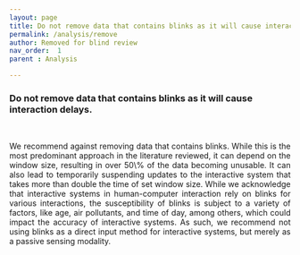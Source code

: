 ```yaml
---
layout: page
title: Do not remove data that contains blinks as it will cause interaction delays. 
permalink: /analysis/remove
author: Removed for blind review
nav_order:  1
parent : Analysis

---
```

### Do not remove data that contains blinks as it will cause interaction delays.
<br>
<p align="justify">
We recommend against removing data that contains blinks. While this is the most predominant approach in the literature reviewed, it can depend on the window size, resulting in over 50\% of the data becoming unusable. It can also lead to temporarily suspending updates to the interactive system that takes more than double the time of set window size. While we acknowledge that interactive systems in human-computer interaction rely on blinks for various interactions, the susceptibility of blinks is subject to a variety of factors, like age, air pollutants, and time of day, among others, which could impact the accuracy of interactive systems. As such, we recommend not using blinks as a direct input method for interactive systems, but merely as a passive sensing modality.

</p>